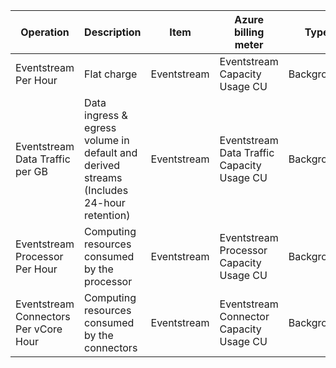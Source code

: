 | Operation                       | Description                               | Item         | Azure billing meter        | Type       |
| ------------------------------- | ----------------------------------------- | ------------ | -------------------------- | ---------- |
| Eventstream Per Hour | Flat charge  | Eventstream | Eventstream Capacity Usage CU               | Background |
| Eventstream Data Traffic per GB | Data ingress & egress volume in default and derived streams (Includes 24-hour retention) | Eventstream | Eventstream Data Traffic Capacity Usage CU | Background |
| Eventstream Processor Per Hour  |Computing resources consumed by the processor| Eventstream | Eventstream Processor Capacity Usage CU    | Background |
| Eventstream Connectors Per vCore Hour  | Computing resources consumed by the connectors |Eventstream | Eventstream Connector Capacity Usage CU | Background |
